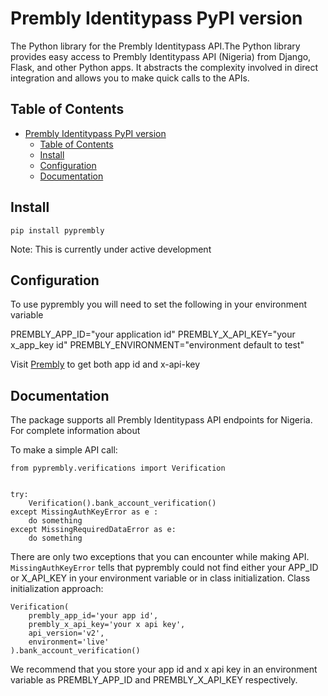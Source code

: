 # Prembly Identitypass PyPI version 

The Python library for the Prembly Identitypass API.The Python library provides easy access to Prembly Identitypass API (Nigeria) from Django, Flask, and other Python apps. It abstracts the complexity involved in direct integration and allows you to make quick calls to the APIs.


## Table of Contents

- [Prembly Identitypass PyPI version](#prembly-identitypass-pypi-version)
  - [Table of Contents](#table-of-contents)
  - [Install](#install)
  - [Configuration](#configuration)
  - [Documentation](#documentation)


## Install

```console
pip install pyprembly
```
Note: This is currently under active development

## Configuration

To use pyprembly you will need to set the following in your environment variable

PREMBLY_APP_ID="your application id"
PREMBLY_X_API_KEY="your x_app_key id"
PREMBLY_ENVIRONMENT="environment default to test"

Visit [Prembly](https://prembly.com/) to get both app id and x-api-key


## Documentation

The package supports all Prembly Identitypass API endpoints for Nigeria.  For complete information about

To make a simple API call:

```
from pyprembly.verifications import Verification


try:
    Verification().bank_account_verification()
except MissingAuthKeyError as e :
    do something
except MissingRequiredDataError as e:
    do something

``` 

There are only two exceptions that you can encounter while making API.  `MissingAuthKeyError` tells that pyprembly could not find either your APP_ID or X_API_KEY in your environment variable or in class initialization. Class initialization approach:
```
Verification(
    prembly_app_id='your app id',
    prembly_x_api_key='your x api key',
    api_version='v2',
    environment='live'
).bank_account_verification()
``` 
We recommend that you store your app id and x api key in an environment variable as PREMBLY_APP_ID and PREMBLY_X_API_KEY respectively.